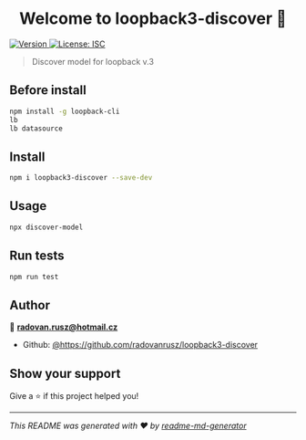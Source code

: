 <h1 align="center">Welcome to loopback3-discover 👋</h1>
<p>
  <a href="https://www.npmjs.com/package/loopback3-discover" target="_blank">
    <img alt="Version" src="https://img.shields.io/npm/v/loopback3-discover.svg">
  </a>
  <a href="#" target="_blank">
    <img alt="License: ISC" src="https://img.shields.io/badge/License-ISC-yellow.svg" />
  </a>
</p>

> Discover model for loopback v.3

## Before install

```sh
npm install -g loopback-cli
lb
lb datasource
```

## Install

```sh
npm i loopback3-discover --save-dev
```

## Usage

```sh
npx discover-model
```

## Run tests

```sh
npm run test
```

## Author

👤 **radovan.rusz@hotmail.cz**

* Github: [@https:\/\/github.com\/radovanrusz\/loopback3-discover](https://github.com/https:\/\/github.com\/radovanrusz\/loopback3-discover)

## Show your support

Give a ⭐️ if this project helped you!

***
_This README was generated with ❤️ by [readme-md-generator](https://github.com/kefranabg/readme-md-generator)_